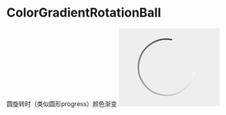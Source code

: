 # ColorGradientRotationBall
圆旋转时（类似圆形progress）颜色渐变
![image](https://github.com/chaimengmeng/ColorGradientRotationBall/blob/master/app/screenshot/ring.png)
